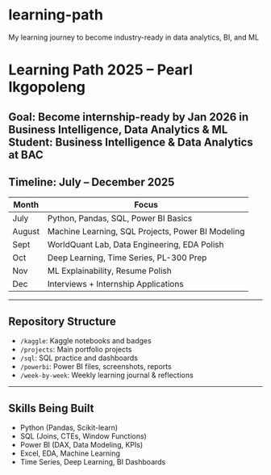 # learning-path
My learning journey to become industry-ready in data analytics, BI, and ML
#  Learning Path 2025 – Pearl Ikgopoleng

 **Goal**: Become internship-ready by Jan 2026 in Business Intelligence, Data Analytics & ML  
 **Student**: Business Intelligence & Data Analytics at BAC  
---

## Timeline: July – December 2025

| Month | Focus |
|-------|-------|
| July  | Python, Pandas, SQL, Power BI Basics |
| August | Machine Learning, SQL Projects, Power BI Modeling |
| Sept   | WorldQuant Lab, Data Engineering, EDA Polish |
| Oct    | Deep Learning, Time Series, PL-300 Prep |
| Nov    | ML Explainability, Resume Polish |
| Dec    | Interviews + Internship Applications |

---

##  Repository Structure

- `/kaggle`: Kaggle notebooks and badges
- `/projects`: Main portfolio projects
- `/sql`: SQL practice and dashboards
- `/powerbi`: Power BI files, screenshots, reports
- `/week-by-week`: Weekly learning journal & reflections

---

##  Skills Being Built

- Python (Pandas, Scikit-learn)
- SQL (Joins, CTEs, Window Functions)
- Power BI (DAX, Data Modeling, KPIs)
- Excel, EDA, Machine Learning
- Time Series, Deep Learning, BI Dashboards
